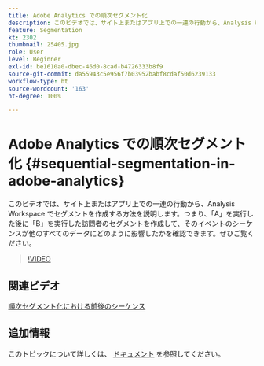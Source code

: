 ```yaml
---
title: Adobe Analytics での順次セグメント化
description: このビデオでは、サイト上またはアプリ上での一連の行動から、Analysis Workspace でセグメントを作成する方法を説明します。つまり、A を実行した後に B を実行した訪問者のセグメントを作成して、そのイベントのシーケンスが他のすべてのデータにどのように影響したかを確認できます。ぜひご覧ください。
feature: Segmentation
kt: 2302
thumbnail: 25405.jpg
role: User
level: Beginner
exl-id: be1610a0-dbec-46d0-8cad-b4726333b8f9
source-git-commit: da55943c5e956f7b03952babf8cdaf50d6239133
workflow-type: ht
source-wordcount: '163'
ht-degree: 100%

---
```


# Adobe Analytics での順次セグメント化 {#sequential-segmentation-in-adobe-analytics}

このビデオでは、サイト上またはアプリ上での一連の行動から、Analysis Workspace でセグメントを作成する方法を説明します。つまり、「A」を実行した後に「B」を実行した訪問者のセグメントを作成して、そのイベントのシーケンスが他のすべてのデータにどのように影響したかを確認できます。ぜひご覧ください。

>[!VIDEO](https://video.tv.adobe.com/v/25405/?quality=12)

## 関連ビデオ

[順次セグメント化における前後のシーケンス](before-after-sequences-in-sequential-segmentation.md)

## 追加情報

このトピックについて詳しくは、 [ドキュメント](https://experienceleague.adobe.com/docs/analytics/components/segmentation/segmentation-workflow/seg-sequential-build.html?lang=ja) を参照してください。
